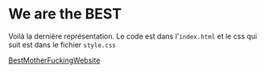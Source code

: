 # We are the BEST

Voilà la dernière représentation. Le code est dans l'```index.html``` et le css qui suit est dans le fichier ```style.css``` 

[BestMotherFuckingWebsite](https://eimrik.github.io/pre-final/)
